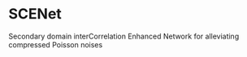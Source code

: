 # SCENet
Secondary domain interCorrelation Enhanced Network for alleviating compressed Poisson noises
